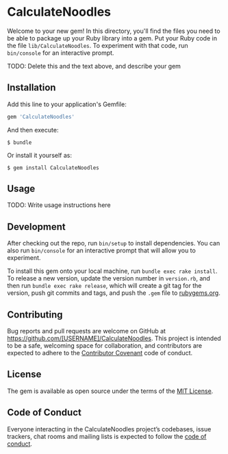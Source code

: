 # CalculateNoodles

Welcome to your new gem! In this directory, you'll find the files you need to be able to package up your Ruby library into a gem. Put your Ruby code in the file `lib/CalculateNoodles`. To experiment with that code, run `bin/console` for an interactive prompt.

TODO: Delete this and the text above, and describe your gem

## Installation

Add this line to your application's Gemfile:

```ruby
gem 'CalculateNoodles'
```

And then execute:

    $ bundle

Or install it yourself as:

    $ gem install CalculateNoodles

## Usage

TODO: Write usage instructions here

## Development

After checking out the repo, run `bin/setup` to install dependencies. You can also run `bin/console` for an interactive prompt that will allow you to experiment.

To install this gem onto your local machine, run `bundle exec rake install`. To release a new version, update the version number in `version.rb`, and then run `bundle exec rake release`, which will create a git tag for the version, push git commits and tags, and push the `.gem` file to [rubygems.org](https://rubygems.org).

## Contributing

Bug reports and pull requests are welcome on GitHub at https://github.com/[USERNAME]/CalculateNoodles. This project is intended to be a safe, welcoming space for collaboration, and contributors are expected to adhere to the [Contributor Covenant](http://contributor-covenant.org) code of conduct.

## License

The gem is available as open source under the terms of the [MIT License](https://opensource.org/licenses/MIT).

## Code of Conduct

Everyone interacting in the CalculateNoodles project’s codebases, issue trackers, chat rooms and mailing lists is expected to follow the [code of conduct](https://github.com/[USERNAME]/CalculateNoodles/blob/master/CODE_OF_CONDUCT.md).
